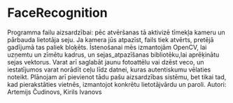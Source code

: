 # FaceRecognition


Programma failu aizsardzībai: pēc atvēršanas tā aktivizē tīmekļa kameru un pārbauda lietotāja seju.
Ja kamera jūs atpazīst, fails tiek atvērts, pretējā gadījumā tas paliek bloķēts. 
Īstenošanai mēs izmantojām OpenCV, lai uzņemtu un zīmētu kadrus, un sejas_atpazīšanas bibliotēku,lai aprēķinātu sejas vektorus.
Varat arī saglabāt jaunu fotoattēlu vai dzēst veco, un iestatījumos varat norādīt ceļu līdz datnei, kuras autentiskumu vēlaties noteikt.
Plānojam arī pievienot tādu pašu aizsardzības sistēmu, bet tikai tad, kad pierakstāties vietnēs, izmantojot konkrētu lietotājvārdu un paroli. 
Autori: Artemijs Čudinovs, Kirils Ivanovs
